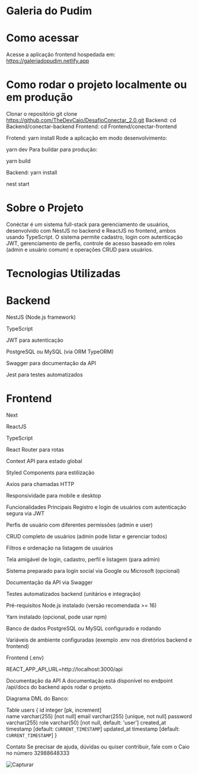 # Galeria do Pudim
# Como acessar

Acesse a aplicação frontend hospedada em:
https://galeriadopudim.netlify.app 

# Como rodar o projeto localmente ou em produção

Clonar o repositório
git clone https://github.com/TheDevCaio/DesafioConectar_2.0.git
Backend: cd Backend/conectar-backend 
Frontend: cd Frontend/conectar-frontend

Frotend:
yarn install
Rode a aplicação em modo desenvolvimento:

yarn dev
Para buildar para produção:

yarn build

Backend:
yarn install

nest start

# Sobre o Projeto
Conéctar é um sistema full-stack para gerenciamento de usuários, desenvolvido com NestJS no backend e ReactJS no frontend, ambos usando TypeScript. O sistema permite cadastro, login com autenticação JWT, gerenciamento de perfis, controle de acesso baseado em roles (admin e usuário comum) e operações CRUD para usuários.

# Tecnologias Utilizadas

# Backend

NestJS (Node.js framework)

TypeScript

JWT para autenticação

PostgreSQL ou MySQL (via ORM TypeORM)

Swagger para documentação da API

Jest para testes automatizados

# Frontend

Next

ReactJS

TypeScript

React Router para rotas

Context API para estado global

Styled Components para estilização

Axios para chamadas HTTP

Responsividade para mobile e desktop

Funcionalidades Principais
Registro e login de usuários com autenticação segura via JWT

Perfis de usuário com diferentes permissões (admin e user)

CRUD completo de usuários (admin pode listar e gerenciar todos)

Filtros e ordenação na listagem de usuários

Tela amigável de login, cadastro, perfil e listagem (para admin)

Sistema preparado para login social via Google ou Microsoft (opcional)

Documentação da API via Swagger

Testes automatizados backend (unitários e integração)

Pré-requisitos
Node.js instalado (versão recomendada >= 16)

Yarn instalado (opcional, pode usar npm)

Banco de dados PostgreSQL ou MySQL configurado e rodando

Variáveis de ambiente configuradas (exemplo .env nos diretórios backend e frontend)

Frontend (.env)

REACT_APP_API_URL=http://localhost:3000/api

Documentação da API
A documentação está disponível no endpoint /api/docs do backend após rodar o projeto.

Diagrama DML do Banco: 

Table users {
  id integer [pk, increment]   
  name varchar(255) [not null]
  email varchar(255) [unique, not null]
  password varchar(255)
  role varchar(50) [not null, default: 'user']
  created_at timestamp [default: `CURRENT_TIMESTAMP`]
  updated_at timestamp [default: `CURRENT_TIMESTAMP`]
}

Contato
Se precisar de ajuda, dúvidas ou quiser contribuir, fale com o Caio no número 32988648333


![Capturar](https://github.com/user-attachments/assets/1741196f-b53b-4f52-9780-a1814bf10134)

